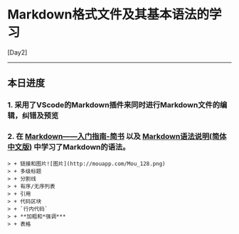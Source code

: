 # Markdown格式文件及其基本语法的学习

[Day2]

* * *

## 本日进度

### 1. 采用了VScode的Markdown插件来同时进行Markdown文件的编辑，纠错及预览

### 2. 在 [Markdown——入门指南-简书](http://www.jianshu.com/p/1e402922ee32/) 以及 [Markdown语法说明(简体中文版)](https://www.appinn.com/markdown/index.html) 中学习了Markdown的语法。

    > + 链接和图片![图片](http://mouapp.com/Mou_128.png)
    > + 多级标题
    > + 分割线
    > + 有序/无序列表
    > + 引用
    > + 代码区块
    > + `行内代码`
    > + **加粗和*强调***
    > + 表格
